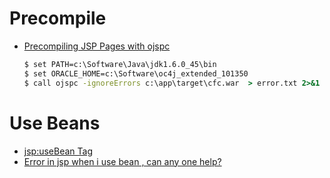 # Precompile
* [Precompiling JSP Pages with ojspc](https://docs.oracle.com/cd/B31017_01/web.1013/b28961/ojspc.htm)
    ```bat
    $ set PATH=c:\Software\Java\jdk1.6.0_45\bin
    $ set ORACLE_HOME=c:\Software\oc4j_extended_101350
    $ call ojspc -ignoreErrors c:\app\target\cfc.war  > error.txt 2>&1
    ```
# Use Beans
* [jsp:useBean Tag](http://www.studytonight.com/jsp/usebean-tag.php)
* [Error in jsp when i use bean , can any one help?](http://stackoverflow.com/questions/3877416/error-in-jsp-when-i-use-bean-can-any-one-help)